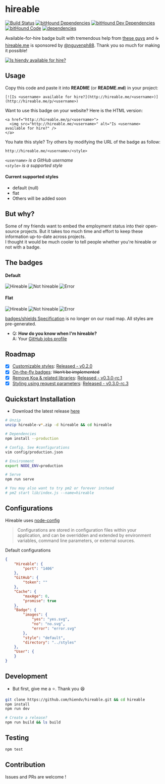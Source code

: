 # hireable
[![Build Status](https://travis-ci.org/hiendv/hireable.svg?branch=master)](https://travis-ci.org/hiendv/hireable) [![bitHound Dependencies](https://www.bithound.io/github/hiendv/hireable/badges/dependencies.svg)](https://www.bithound.io/github/hiendv/hireable/master/dependencies/npm) [![bitHound Dev Dependencies](https://www.bithound.io/github/hiendv/hireable/badges/devDependencies.svg)](https://www.bithound.io/github/hiendv/hireable/master/dependencies/npm) [![bitHound Code](https://www.bithound.io/github/hiendv/hireable/badges/code.svg)](https://www.bithound.io/github/hiendv/hireable) [![dependencies](https://david-dm.org/hiendv/hireable.png)](https://david-dm.org/hiendv/hireable)


Available-for-hire badge built with tremendous help from [these guys](https://github.com/hiendv/hireable/graphs/contributors) and :coffee:  
[hireable.me](http://hireable.me) is sponsored by [@nguyenph88](https://github.com/nguyenph88). Thank you so much for making it possible!  

[![Is hiendv available for hire?](http://hireable.me/hiendv)](http://hireable.me/p/hiendv)

## Usage

Copy this code and paste it into **README** (or **README.md**) in your project:

```
[![Is <username> available for hire?](http://hireable.me/<username>)](http://hireable.me/p/<username>)
```

Want to use this badge on your website? Here is the HTML version:

```
<a href="http://hireable.me/p/<username>">
  <img src="http://hireable.me/<username>" alt="Is <username> available for hire?" />
</a>
```

You hate this style? Try others by modifying the URL of the badge as follow:
```
http://hireable.me/<username>/<style>
```
*`<username>` is a GitHub username*  
*`<style>` is a supported style*

#### Current supported styles
- default (null)
- flat
- Others will be added soon

## But why?
Some of my friends want to embed the employment status into their open-source projects.
But it takes too much time and effort to keep these information up-to-date across projects.  
I thought it would be much cooler to tell people whether you're hireable or not with a badge.

## The badges
#### Default
![Hireable](https://cdn.rawgit.com/hiendv/hireable/master/src/styles/default/yes.svg)
![Not hireable](https://cdn.rawgit.com/hiendv/hireable/master/src/styles/default/no.svg)
![Error](https://cdn.rawgit.com/hiendv/hireable/master/src/styles/default/error.svg)

#### Flat
![Hireable](https://cdn.rawgit.com/hiendv/hireable/master/src/styles/flat/yes.svg)
![Not hireable](https://cdn.rawgit.com/hiendv/hireable/master/src/styles/flat/no.svg)
![Error](https://cdn.rawgit.com/hiendv/hireable/master/src/styles/flat/error.svg)

[badges/shields Specification](https://github.com/badges/shields/blob/master/spec/SPECIFICATION.md) is no longer on our road map. All styles are pre-generated.  

- Q: **How do you know when I'm hireable?**  
A: Your [GitHub jobs profile](https://github.com/settings/profile#user_profile_hireable)

## Roadmap
- [x] [Customizable styles](https://github.com/hiendv/hireable/issues/7): [Released - v0.2.0](./CHANGELOG.md#v020---2016-09-03)
- [x] [On-the-fly badges](https://github.com/hiendv/hireable/pull/3#issuecomment-242659951): W̶o̶n̶'̶t̶ ̶b̶e̶ ̶i̶m̶p̶l̶e̶m̶e̶n̶t̶e̶d̶
- [x] [Remove Koa & related libraries](https://github.com/hiendv/hireable/issues/11): [Released - v0.3.0-rc.1](./CHANGELOG.md#v030-rc1---2016-09-08)
- [x] [Styling using request parameters](https://github.com/hiendv/hireable/issues/9): [Released - v0.3.0-rc.3](./CHANGELOG.md#v030-rc3---2016-09-14)

## Quickstart Installation
- Download the latest release [here](https://github.com/hiendv/hireable/releases)
```bash
# Unzip
unzip hireable-v*.zip -d hireable && cd hireable

# Dependencies
npm install --production

# Config. See #configurations
vim config/production.json

# Environment
export NODE_ENV=production

# Serve
npm run serve

# You may also want to try pm2 or forever instead
# pm2 start lib/index.js --name=hireable
```

## Configurations
Hireable uses [node-config](https://github.com/lorenwest/node-config)  
> Configurations are stored in configuration files within your application, and can be overridden and extended by environment variables, command line parameters, or external sources.

Default configurations
```json
{
    "Hireable": {
        "port": "1406"
    },
    "GitHub": {
        "token": ""
    },
    "Cache": {
        "maxAge": 0,
        "promise": true
    },
    "Badge": {
        "images": {
            "yes": "yes.svg",
            "no": "no.svg",
            "error": "error.svg"
        },
        "style": "default",
        "directory": "../styles"
    },
    "User": {
    }
}
```

## Development
- But first, give me a :star:. Thank you :laughing:
```bash
git clone https://github.com/hiendv/hireable.git && cd hireable
npm install
npm run dev

# Create a release?
npm run build && ls build
```

## Testing
```bash
npm test
```

## Contribution
Issues and PRs are welcome !
